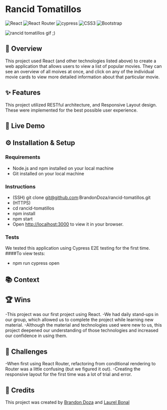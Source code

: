 # Rancid Tomatillos 
![React](https://img.shields.io/badge/react-%2320232a.svg?style=for-the-badge&logo=react&logoColor=%2361DAFB) ![React Router](https://img.shields.io/badge/React_Router-CA4245?style=for-the-badge&logo=react-router&logoColor=white) ![cypress](https://img.shields.io/badge/-cypress-%23E5E5E5?style=for-the-badge&logo=cypress&logoColor=058a5e) ![CSS3](https://img.shields.io/badge/css3-%231572B6.svg?style=for-the-badge&logo=css3&logoColor=white) ![Bootstrap](https://img.shields.io/badge/bootstrap-%238511FA.svg?style=for-the-badge&logo=bootstrap&logoColor=white)



![rancid tomatillos gif ;)](https://github.com/BrandonDoza/rancid-tomatillos/assets/155783683/9da1442e-cdbd-44f9-8948-8b774a3d5d52)





## 🌟 Overview
This project used React (and other technologies listed above) to create a web application that allows users to view a list of popular movies. They can see an overview of all moives at once, and click on any of the individual movie cards to view more detailed information about that particular movie. 

## ✨ Features
This project utilized RESTful architecture, and Responsive Layout design. These were implemented for the best possible user experience. 


## 🔗 Live Demo


## ⚙️ Installation & Setup

### Requirements
* Node.js and npm installed on your local machine
* Git installed on your local machine

### Instructions
* (SSH) git clone git@github.com:BrandonDoza/rancid-tomatillos.git
* (HTTPS) 
* cd rancid-tomatillos
* npm install
* npm start
* Open [http://localhost:3000](http://localhost:3000) to view it in your browser.

### Tests
We tested this application using Cypress E2E testing for the first time. 
####To view tests:
* npm run cypress open

## 📚 Context


## 🏆 Wins
-This project was our first project using React.
-We had daily stand-ups in our group, which allowed us to complete the project while learning new material.
-Although the material and technologies used were new to us, this project deepened our understanding of those technologies and increased our confidence in using them. 

## 🚧 Challenges
-When first using React Router, refactoring from conditional rendering to Router was a little confusing (but we figured it out).
-Creating the responsive layout for the first time was a lot of trial and error.

## 🤝 Credits

This project was created by [Brandon Doza](https://github.com/BrandonDoza) and [Laurel Bonal](https://github.com/laurelbonal)

